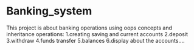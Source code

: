 # Banking_system
This project is about banking operations using oops concepts and inheritance
operations:
1.creating saving and current accounts
2.deposit
3.withdraw
4.funds transfer
5.balances
6.display about the accounts....
